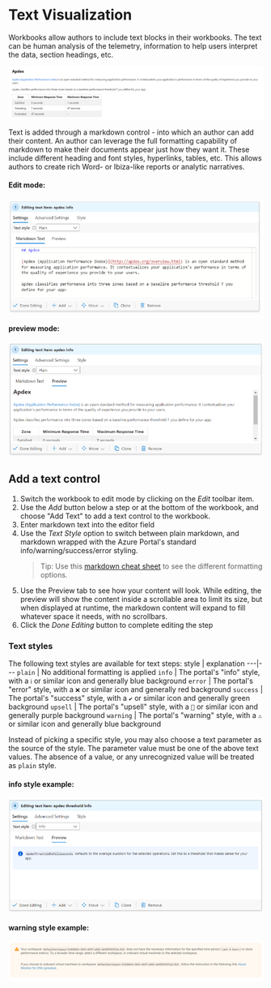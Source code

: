# Text Visualization

Workbooks allow authors to include text blocks in their workbooks. The text can be human analysis of the telemetry, information to help users interpret the data, section headings, etc. 

![Image showing a text visualization in workbooks](../Images/TextExample.png)

Text is added through a markdown control - into which an author can add their content. An author can leverage the full formatting capability of markdown to make their documents appear just how they want it. These include different heading and font styles, hyperlinks, tables, etc. This allows authors to create rich Word- or Ibiza-like reports or analytic narratives.

#### Edit mode:
![Image showing a text visualization in workbooks in edit mode](../Images/TextControlInEditMode.png)

#### preview mode:
![Image showing a text visualization in workbooks in preview mode](../Images/TextControlInEditModePreview.png)

## Add a text control
1. Switch the workbook to edit mode by clicking on the _Edit_ toolbar item.
2. Use the _Add_ button below a step or at the bottom of the workbook, and choose "Add Text" to add a text control to the workbook. 
3. Enter markdown text into the editor field
4. Use the _Text Style_ option to switch between plain markdown, and markdown wrapped with the Azure Portal's standard info/warning/success/error styling.
   > Tip: Use this [markdown cheat sheet](https://github.com/adam-p/markdown-here/wiki/Markdown-Cheatsheet) to see the different formatting options.
5. Use the Preview tab to see how your content will look. While editing, the preview will show the content inside a scrollable area to limit its size, but when displayed at runtime, the markdown content will expand to fill whatever space it needs, with no scrollbars.
6. Click the _Done Editing_ button to complete editing the step

### Text styles
The following text styles are available for text steps:
style | explanation
---|---
`plain` | No additional formatting is applied
`info` | The portal's "info" style, with a `ℹ` or similar icon and generally blue background
`error` | The portal's "error" style, with a `❌` or similar icon and generally red background
`success` | The portal's "success" style, with a `✔` or similar icon and generally green background
`upsell` | The portal's "upsell" style, with a `🚀` or similar icon and generally purple background
`warning` | The portal's "warning" style, with a `⚠` or similar icon and generally blue background

Instead of picking a specific style, you may also choose a text parameter as the source of the style. The parameter value must be one of the above text values. The absence of a value, or any unrecognized value will be treated as `plain` style.

#### info style example:
![Image showing a text visualization in preview mode showing info style](../Images/TextControlInEditModePreviewInfo.png)

#### warning style example:
![Image showing a text visualization in warning style](../Images/TextExampleWarning.png)
